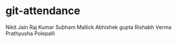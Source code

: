 # git-attendance
Nikit Jain
Raj Kumar
Subham Mallick
Abhishek gupta
Rishabh Verma
Prathyusha Polepalli
